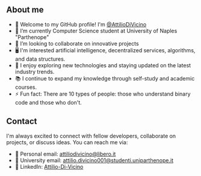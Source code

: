 ## About me

- 🎉 Welcome to my GitHub profile! I'm [@AttilioDiVicino](https://www.linkedin.com/in/attilio-di-vicino-7589b417a/)
- 🔭 I’m currently Computer Science student at University of Naples "Parthenope"
- 👯 I’m looking to collaborate on innovative projects
- 🖥️ I'm interested artificial intelligence, decentralized services, algorithms, and data structures.
- 🌱 I enjoy exploring new technologies and staying updated on the latest industry trends.
- 📚 I continue to expand my knowledge through self-study and academic courses.
- ⚡ Fun fact: There are 10 types of people: those who understand binary code and those who don't.

## Contact

I'm always excited to connect with fellow developers, collaborate on projects, or discuss ideas. You can reach me via:

- 📧 Personal email: attiliodivicino@libero.it
- 📧 University email: attilio.divicino001@studenti.uniparthenope.it
- 🔗 LinkedIn: [Attilio-Di-Vicino](https://www.linkedin.com/in/attilio-di-vicino-7589b417a/)
<!--
**Attilio-Di-Vicino/Attilio-Di-Vicino** is a ✨ _special_ ✨ repository because its `README.md` (this file) appears on your GitHub profile.

Here are some ideas to get you started:

- 🔭 I’m currently working on ...
- 🌱 I’m currently learning ...
- 👯 I’m looking to collaborate on ...
- 🤔 I’m looking for help with ...
- 💬 Ask me about ...
- 📫 How to reach me: ...
- 😄 Pronouns: ...
- ⚡ Fun fact: ...

# Attilio Di Vicino

Welcome to my GitHub profile! I'm Attilio Di Vicino, a third-year computer science student at the University of Naples Parthenope. I have a strong passion for the academic world and computer science.

## Interests and Experience

- 🖥️ I'm interested in various areas of computer science, including software development, artificial intelligence, decentralized services, algorithms, and data structures.
- 🌱 I enjoy exploring new technologies and staying updated on the latest industry trends.
- 📚 I continue to expand my knowledge through self-study and academic courses.
- 🌱 I’m currently learning artificial intelligence and decentralized services

## Contact

I'm always excited to connect with fellow developers, collaborate on projects, or discuss ideas. You can reach me via:

- 📧 Personal email: attiliodivicino@libero.it
- 📧 University email: attilio.divicino001@studenti.uniparthenope.it
- 🔗 LinkedIn: [Attilio-Di-Vicino](https://www.linkedin.com/in/attilio-di-vicino-7589b417a/)

# Attilio Di Vicino

Welcome to my GitHub profile!

- 🔭 I’m currently Computer Science student at University of Naples "Parthenope"
- 🌱 I’m currently learning artificial intelligence and decentralized services
- 👯 I’m looking to collaborate on on innovative projects
- 🖥️ I'm interested artificial intelligence, decentralized services, algorithms, and data structures.
- 🌱 I enjoy exploring new technologies and staying updated on the latest industry trends.
- 📚 I continue to expand my knowledge through self-study and academic courses.
- ⚡ Fun fact: There are 10 types of people: those who understand binary code and those who don't.
-->
